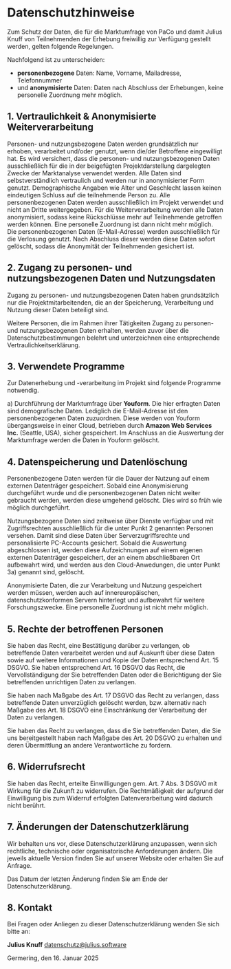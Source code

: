 # Datenschutzhinweise
Zum Schutz der Daten, die für die Marktumfrage von PaCo und damit Julius Knuff von Teilnehmenden der Erhebung freiwillig zur Verfügung gestellt werden, gelten folgende Regelungen.

Nachfolgend ist zu unterscheiden:

 - **personenbezogene** Daten: Name, Vorname, Mailadresse, Telefonnummer
 - und **anonymisierte** Daten: Daten nach Abschluss der Erhebungen, keine personelle Zuordnung mehr möglich.

## 1. Vertraulichkeit & Anonymisierte Weiterverarbeitung
Personen- und nutzungsbezogene Daten werden grundsätzlich nur erhoben, verarbeitet und/oder genutzt, wenn die/der Betroffene eingewilligt hat.
Es wird versichert, dass die personen- und nutzungsbezogenen Daten ausschließlich für die in der beigefügten Projektdarstellung dargelegten Zwecke der Marktanalyse verwendet werden. Alle Daten sind selbstverständlich vertraulich und werden nur in anonymisierter Form genutzt.
Demographische Angaben wie Alter und Geschlecht lassen keinen eindeutigen Schluss auf die teilnehmende Person zu. Alle personenbezogenen Daten werden ausschließlich im Projekt verwendet und nicht an Dritte weitergegeben. Für die Weiterverarbeitung werden alle Daten anonymisiert, sodass keine Rückschlüsse mehr auf Teilnehmende getroffen werden können. Eine personelle Zuordnung ist dann nicht mehr möglich.
Die personenbezogenen Daten (E-Mail-Adresse) werden ausschließlich für die Verlosung genutzt. Nach Abschluss dieser werden diese Daten sofort gelöscht, sodass die Anonymität der Teilnehmenden gesichert ist.

## 2. Zugang zu personen- und nutzungsbezogenen Daten und Nutzungsdaten
Zugang zu personen- und nutzungsbezogenen Daten haben grundsätzlich nur die Projektmitarbeitenden, die an der Speicherung, Verarbeitung und Nutzung dieser Daten beteiligt sind.

Weitere Personen, die im Rahmen ihrer Tätigkeiten Zugang zu personen- und nutzungsbezogenen Daten erhalten, werden zuvor über die Datenschutzbestimmungen belehrt und unterzeichnen eine entsprechende Vertraulichkeitserklärung.

## 3. Verwendete Programme
Zur Datenerhebung und -verarbeitung im Projekt sind folgende Programme notwendig.

a) Durchführung der Marktumfrage über **Youform**. Die hier erfragten Daten sind demografische Daten. Lediglich die E-Mail-Adresse ist den personenbezogenen Daten zuzuordnen. Diese werden von Youform übergangsweise in einer Cloud, betrieben durch **Amazon Web Services Inc.** (Seattle, USA), sicher gespeichert. Im Anschluss an die Auswertung der Marktumfrage werden die Daten in Youform gelöscht.

## 4. Datenspeicherung und Datenlöschung
Personenbezogene Daten werden für die Dauer der Nutzung auf einem externen Datenträger gespeichert. Sobald eine Anonymisierung durchgeführt wurde und die personenbezogenen Daten nicht weiter gebraucht werden, werden diese umgehend gelöscht. Dies wird so früh wie möglich durchgeführt.

Nutzungsbezogene Daten sind zeitweise über Dienste verfügbar und mit Zugriffsrechten ausschließlich für die unter Punkt 2 genannten Personen versehen. Damit sind diese Daten über Serverzugriffsrechte und personalisierte PC-Accounts gesichert. Sobald die Auswertung abgeschlossen ist, werden diese Aufzeichnungen auf einem eigenen externen Datenträger gespeichert, der an einem abschließbaren Ort aufbewahrt wird, und werden aus den Cloud-Anwedungen, die unter Punkt 3a) genannt sind, gelöscht.

Anonymisierte Daten, die zur Verarbeitung und Nutzung gespeichert werden müssen, werden auch auf innereuropäischen, datenschutzkonformen Servern hinterlegt und aufbewahrt für weitere Forschungszwecke. Eine personelle Zuordnung ist nicht mehr möglich.

## 5. Rechte der betroffenen Personen
Sie haben das Recht, eine Bestätigung darüber zu verlangen, ob betreffende Daten verarbeitet werden und auf Auskunft über diese Daten sowie auf weitere Informationen und Kopie der Daten entsprechend Art. 15 DSGVO. Sie haben entsprechend Art. 16 DSGVO das Recht, die Vervollständigung der Sie betreffenden Daten oder die Berichtigung der Sie betreffenden unrichtigen Daten zu verlangen.

Sie haben nach Maßgabe des Art. 17 DSGVO das Recht zu verlangen, dass betreffende Daten unverzüglich gelöscht werden, bzw. alternativ nach Maßgabe des Art. 18 DSGVO eine Einschränkung der Verarbeitung der Daten zu verlangen.

Sie haben das Recht zu verlangen, dass die Sie betreffenden Daten, die Sie uns bereitgestellt haben nach Maßgabe des Art. 20 DSGVO zu erhalten und deren Übermittlung an andere Verantwortliche zu fordern.

## 6. Widerrufsrecht
Sie haben das Recht, erteilte Einwilligungen gem. Art. 7 Abs. 3 DSGVO mit Wirkung für die Zukunft zu widerrufen. Die Rechtmäßigkeit der aufgrund der Einwilligung bis zum Widerruf erfolgten Datenverarbeitung wird dadurch nicht berührt.

## 7. Änderungen der Datenschutzerklärung
Wir behalten uns vor, diese Datenschutzerklärung anzupassen, wenn sich rechtliche, technische oder organisatorische Anforderungen ändern. Die jeweils aktuelle Version finden Sie auf unserer Website oder erhalten Sie auf Anfrage.

Das Datum der letzten Änderung finden Sie am Ende der Datenschutzerklärung.

## 8. Kontakt
Bei Fragen oder Anliegen zu dieser Datenschutzerklärung wenden Sie sich bitte an:

**Julius Knuff**
[datenschutz@julius.software](mailto:datenschutz@julius.software)

Germering, den 16. Januar 2025
